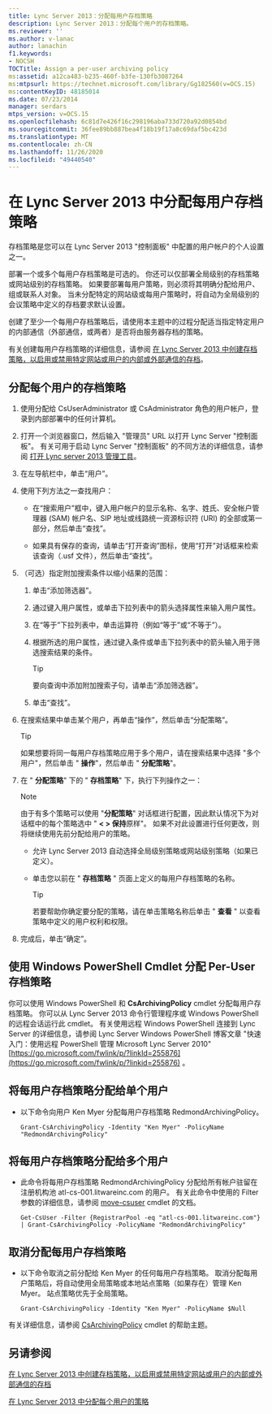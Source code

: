 ```yaml
---
title: Lync Server 2013：分配每用户存档策略
description: Lync Server 2013：分配每个用户的存档策略。
ms.reviewer: ''
ms.author: v-lanac
author: lanachin
f1.keywords:
- NOCSH
TOCTitle: Assign a per-user archiving policy
ms:assetid: a12ca483-b235-460f-b3fe-130fb3087264
ms:mtpsurl: https://technet.microsoft.com/library/Gg182560(v=OCS.15)
ms:contentKeyID: 48185014
ms.date: 07/23/2014
manager: serdars
mtps_version: v=OCS.15
ms.openlocfilehash: 6c81d7e426f16c298196aba733d720a92d0854bd
ms.sourcegitcommit: 36fee89bb887bea4f18b19f17a8c69daf5bc423d
ms.translationtype: MT
ms.contentlocale: zh-CN
ms.lasthandoff: 11/26/2020
ms.locfileid: "49440540"
---
```

# <a name="assign-a-per-user-archiving-policy-in-lync-server-2013"></a>在 Lync Server 2013 中分配每用户存档策略

 


存档策略是您可以在 Lync Server 2013 "控制面板" 中配置的用户帐户的个人设置之一。

部署一个或多个每用户存档策略是可选的。 你还可以仅部署全局级别的存档策略或网站级别的存档策略。 如果要部署每用户策略，则必须将其明确分配给用户、组或联系人对象。 当未分配特定的网站级或每用户策略时，将自动为全局级别的会议策略中定义的存档要求默认设置。

创建了至少一个每用户存档策略后，请使用本主题中的过程分配适当指定特定用户的内部通信（外部通信，或两者）是否将由服务器存档的策略。

有关创建每用户存档策略的详细信息，请参阅 [在 Lync Server 2013 中创建存档策略，以启用或禁用特定网站或用户的内部或外部通信的存档](lync-server-2013-create-archiving-policy-sites-users.md)。

## <a name="to-assign-a-per-user-archiving-policy"></a>分配每个用户的存档策略

1.  使用分配给 CsUserAdministrator 或 CsAdministrator 角色的用户帐户，登录到内部部署中的任何计算机。

2.  打开一个浏览器窗口，然后输入 "管理员" URL 以打开 Lync Server "控制面板"。 有关可用于启动 Lync Server "控制面板" 的不同方法的详细信息，请参阅 [打开 Lync server 2013 管理工具](lync-server-2013-open-lync-server-administrative-tools.md)。

3.  在左导航栏中，单击“用户”。

4.  使用下列方法之一查找用户：
    
      - 在“搜索用户”框中，键入用户帐户的显示名称、名字、姓氏、安全帐户管理器 (SAM) 帐户名、SIP 地址或线路统一资源标识符 (URI) 的全部或第一部分，然后单击“查找”。
    
      - 如果具有保存的查询，请单击“打开查询”图标，使用“打开”对话框来检索该查询（.usf 文件），然后单击“查找”。

5.  （可选）指定附加搜索条件以缩小结果的范围：
    
    1.  单击“添加筛选器”。
    
    2.  通过键入用户属性，或单击下拉列表中的箭头选择属性来输入用户属性。
    
    3.  在“等于”下拉列表中，单击运算符（例如“等于”或“不等于”）。
    
    4.  根据所选的用户属性，通过键入条件或单击下拉列表中的箭头输入用于筛选搜索结果的条件。
        

        > [!TIP]  
        > 要向查询中添加附加搜索子句，请单击“添加筛选器”<STRONG></STRONG>。

    
    5.  单击“查找”。

6.  在搜索结果中单击某个用户，再单击“操作”，然后单击“分配策略”。
    

    > [!TIP]  
    > 如果想要将同一每用户存档策略应用于多个用户，请在搜索结果中选择 "多个用户"，然后单击 " <STRONG>操作</STRONG>"，然后单击 " <STRONG>分配策略</STRONG>"。



7.  在 " **分配策略**" 下的 " **存档策略**" 下，执行下列操作之一：
    

    > [!NOTE]  
    > 由于有多个策略可以使用 "<STRONG>分配策略</STRONG>" 对话框进行配置，因此默认情况下为对话框中的每个策略选中 " <STRONG> &lt; &gt; 保持</STRONG>原样"。 如果不对此设置进行任何更改，则将继续使用先前分配给用户的策略。

    
      - 允许 Lync Server 2013 自动选择全局级别策略或网站级别策略（如果已定义）。
    
      - 单击您以前在 " **存档策略** " 页面上定义的每用户存档策略的名称。
        

        > [!TIP]  
        > 若要帮助你确定要分配的策略，请在单击策略名称后单击 " <STRONG>查看</STRONG> " 以查看策略中定义的用户权利和权限。



8.  完成后，单击“确定”。

## <a name="assigning-a-per-user-archiving-policy-by-using-windows-powershell-cmdlets"></a>使用 Windows PowerShell Cmdlet 分配 Per-User 存档策略

你可以使用 Windows PowerShell 和 **CsArchivingPolicy** cmdlet 分配每用户存档策略。 你可以从 Lync Server 2013 命令行管理程序或 Windows PowerShell 的远程会话运行此 cmdlet。 有关使用远程 Windows PowerShell 连接到 Lync Server 的详细信息，请参阅 Lync Server Windows PowerShell 博客文章 "快速入门：使用远程 PowerShell 管理 Microsoft Lync Server 2010" [https://go.microsoft.com/fwlink/p/?linkId=255876](https://go.microsoft.com/fwlink/p/?linkid=255876) 。

## <a name="to-assign-a-per-user-archiving-policy-to-a-single-user"></a>将每用户存档策略分配给单个用户

  - 以下命令向用户 Ken Myer 分配每用户存档策略 RedmondArchivingPolicy。
    
        Grant-CsArchivingPolicy -Identity "Ken Myer" -PolicyName "RedmondArchivingPolicy"

## <a name="to-assign-a-per-user-archiving-policy-to-multiple-users"></a>将每用户存档策略分配给多个用户

  - 此命令将每用户存档策略 RedmondArchivingPolicy 分配给所有帐户驻留在注册机构池 atl-cs-001.litwareinc.com 的用户。 有关此命令中使用的 Filter 参数的详细信息，请参阅 [move-csuser](https://technet.microsoft.com/library/gg398125\(v=ocs.15\)) cmdlet 的文档。
    
        Get-CsUser -Filter {RegistrarPool -eq "atl-cs-001.litwareinc.com"} | Grant-CsArchivingPolicy -PolicyName "RedmondArchivingPolicy"

## <a name="to-unassign-a-per-user-archiving-policy"></a>取消分配每用户存档策略

  - 以下命令取消之前分配给 Ken Myer 的任何每用户存档策略。 取消分配每用户策略后，将自动使用全局策略或本地站点策略（如果存在）管理 Ken Myer。 站点策略优先于全局策略。
    
        Grant-CsArchivingPolicy -Identity "Ken Myer" -PolicyName $Null

有关详细信息，请参阅 [CsArchivingPolicy](https://technet.microsoft.com/library/gg398475\(v=ocs.15\)) cmdlet 的帮助主题。

## <a name="see-also"></a>另请参阅


[在 Lync Server 2013 中创建存档策略，以启用或禁用特定网站或用户的内部或外部通信的存档](lync-server-2013-create-archiving-policy-sites-users.md)  


[在 Lync Server 2013 中分配每个用户的策略](lync-server-2013-assigning-per-user-policies.md)

